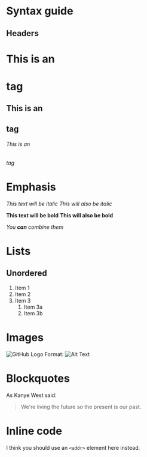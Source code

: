 # Syntax guide

## Headers

# This is an <h1> tag

## This is an <h2> tag

###### This is an <h6> tag

# Emphasis

*This text will be italic*
_This will also be italic_

**This text will be bold**
__This will also be bold__

_You **can** combine them_

# Lists

## Unordered

1. Item 1
1. Item 2
1. Item 3
   1. Item 3a
   1. Item 3b

# Images

![GitHub Logo](/images/logo.png)
Format: ![Alt Text](url)


# Blockquotes

As Kanye West said:

> We're living the future so
> the present is our past.

# Inline code

I think you should use an
`<addr>` element here instead.